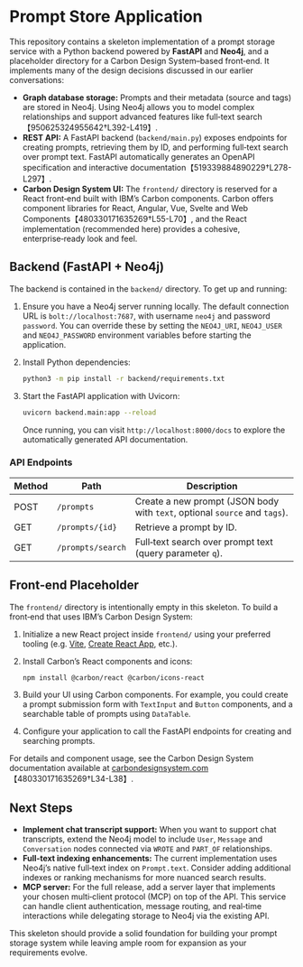 # Prompt Store Application

This repository contains a skeleton implementation of a prompt storage service
with a Python backend powered by **FastAPI** and **Neo4j**, and a placeholder
directory for a Carbon Design System–based front‑end. It implements many of
the design decisions discussed in our earlier conversations:

* **Graph database storage:** Prompts and their metadata (source and tags) are
  stored in Neo4j. Using Neo4j allows you to model complex relationships and
  support advanced features like full‑text search【950625324955642†L392-L419】.
* **REST API:** A FastAPI backend (`backend/main.py`) exposes endpoints for
  creating prompts, retrieving them by ID, and performing full‑text search over
  prompt text. FastAPI automatically generates an OpenAPI specification and
  interactive documentation【519339884890229†L278-L297】.
* **Carbon Design System UI:** The `frontend/` directory is reserved for a
  React front‑end built with IBM’s Carbon components. Carbon offers component
  libraries for React, Angular, Vue, Svelte and Web Components【480330171635269†L55-L70】,
  and the React implementation (recommended here) provides a cohesive,
  enterprise‑ready look and feel.

## Backend (FastAPI + Neo4j)

The backend is contained in the `backend/` directory. To get up and running:

1. Ensure you have a Neo4j server running locally. The default connection URL
   is `bolt://localhost:7687`, with username `neo4j` and password `password`.
   You can override these by setting the `NEO4J_URI`, `NEO4J_USER` and
   `NEO4J_PASSWORD` environment variables before starting the application.
2. Install Python dependencies:

   ```bash
   python3 -m pip install -r backend/requirements.txt
   ```

3. Start the FastAPI application with Uvicorn:

   ```bash
   uvicorn backend.main:app --reload
   ```

   Once running, you can visit `http://localhost:8000/docs` to explore the
   automatically generated API documentation.

### API Endpoints

| Method | Path               | Description                                   |
|-------|--------------------|-----------------------------------------------|
| POST  | `/prompts`         | Create a new prompt (JSON body with `text`, optional `source` and `tags`). |
| GET   | `/prompts/{id}`    | Retrieve a prompt by ID.                      |
| GET   | `/prompts/search`  | Full‑text search over prompt text (query parameter `q`). |

## Front‑end Placeholder

The `frontend/` directory is intentionally empty in this skeleton. To build a
front‑end that uses IBM’s Carbon Design System:

1. Initialize a new React project inside `frontend/` using your preferred
   tooling (e.g. [Vite](https://vitejs.dev/), [Create React App](https://create-react-app.dev/), etc.).
2. Install Carbon’s React components and icons:

   ```bash
   npm install @carbon/react @carbon/icons-react
   ```

3. Build your UI using Carbon components. For example, you could create a
   prompt submission form with `TextInput` and `Button` components, and a
   searchable table of prompts using `DataTable`.
4. Configure your application to call the FastAPI endpoints for creating and
   searching prompts.

For details and component usage, see the Carbon Design System documentation
available at [carbondesignsystem.com](https://carbondesignsystem.com/)【480330171635269†L34-L38】.

## Next Steps

* **Implement chat transcript support:** When you want to support chat
  transcripts, extend the Neo4j model to include `User`, `Message` and
  `Conversation` nodes connected via `WROTE` and `PART_OF` relationships.
* **Full‑text indexing enhancements:** The current implementation uses Neo4j’s
  native full‑text index on `Prompt.text`. Consider adding additional
  indexes or ranking mechanisms for more nuanced search results.
* **MCP server:** For the full release, add a server layer that implements
  your chosen multi‑client protocol (MCP) on top of the API. This service
  can handle client authentication, message routing, and real‑time
  interactions while delegating storage to Neo4j via the existing API.

This skeleton should provide a solid foundation for building your prompt
storage system while leaving ample room for expansion as your requirements
evolve.
